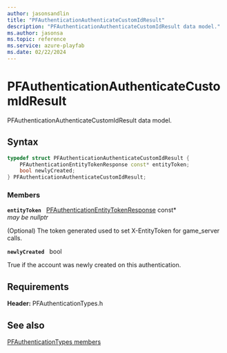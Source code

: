 ```yaml
---
author: jasonsandlin
title: "PFAuthenticationAuthenticateCustomIdResult"
description: "PFAuthenticationAuthenticateCustomIdResult data model."
ms.author: jasonsa
ms.topic: reference
ms.service: azure-playfab
ms.date: 02/22/2024
---
```


# PFAuthenticationAuthenticateCustomIdResult  

PFAuthenticationAuthenticateCustomIdResult data model.  

## Syntax  
  
```cpp
typedef struct PFAuthenticationAuthenticateCustomIdResult {  
    PFAuthenticationEntityTokenResponse const* entityToken;  
    bool newlyCreated;  
} PFAuthenticationAuthenticateCustomIdResult;  
```
  
### Members  
  
**`entityToken`** &nbsp; [PFAuthenticationEntityTokenResponse](pfauthenticationentitytokenresponse.md) const*  
*may be nullptr*  
  
(Optional) The token generated used to set X-EntityToken for game_server calls.
  
**`newlyCreated`** &nbsp; bool  
  
True if the account was newly created on this authentication.
  
  
## Requirements  
  
**Header:** PFAuthenticationTypes.h
  
## See also  
[PFAuthenticationTypes members](../pfauthenticationtypes_members.md)  

  
  

